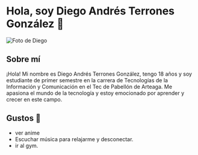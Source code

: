 # Hola, soy Diego Andrés Terrones González 👋  

![Foto de Diego](https://mrwallpaper.com/images/high/screaming-one-piece-chopper-knyjrt0510br7urj.jpg)  

## Sobre mí  
¡Hola! Mi nombre es Diego Andrés Terrones González, tengo 18 años y soy estudiante de primer semestre en la carrera de Tecnologías de la Información y Comunicación en el Tec de Pabellón de Arteaga. Me apasiona el mundo de la tecnología y estoy emocionado por aprender y crecer en este campo.    

## Gustos 🎨  
- ver anime   
- Escuchar música para relajarme y desconectar.  
- ir al gym.  


